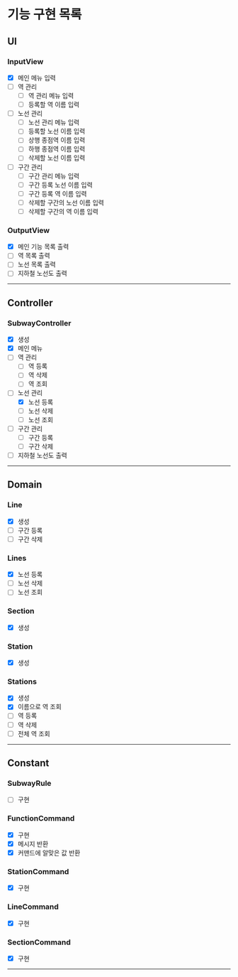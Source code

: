 # 기능 구현 목록

## UI
### InputView
- [x] 메인 메뉴 입력
- [ ] 역 관리
  - [ ] 역 관리 메뉴 입력
  - [ ] 등록할 역 이름 입력
- [ ] 노선 관리
  - [ ] 노선 관리 메뉴 입력
  - [ ] 등록할 노선 이름 입력
  - [ ] 상행 종점역 이름 입력
  - [ ] 하행 종점역 이름 입력
  - [ ] 삭제할 노선 이름 입력
- [ ] 구간 관리
  - [ ] 구간 관리 메뉴 입력
  - [ ] 구간 등록 노선 이름 입력
  - [ ] 구간 등록 역 이름 입력
  - [ ] 삭제할 구간의 노선 이름 입력
  - [ ] 삭제할 구간의 역 이름 입력

### OutputView
- [x] 메인 기능 목록 출력
- [ ] 역 목록 출력
- [ ] 노선 목록 출력
- [ ] 지하철 노선도 출력
---

## Controller
### SubwayController
- [x] 생성
- [x] 메인 메뉴
- [ ] 역 관리
  - [ ] 역 등록
  - [ ] 역 삭제
  - [ ] 역 조회
- [ ] 노선 관리
  - [x] 노선 등록
  - [ ] 노선 삭제
  - [ ] 노선 조회
- [ ] 구간 관리
  - [ ] 구간 등록
  - [ ] 구간 삭제
- [ ] 지하철 노선도 출력
---

## Domain
### Line
- [x] 생성
- [ ] 구간 등록
- [ ] 구간 삭제

### Lines
- [x] 노선 등록
- [ ] 노선 삭제
- [ ] 노선 조회

### Section
- [x] 생성

### Station
- [x] 생성

### Stations
- [x] 생성
- [x] 이름으로 역 조회
- [ ] 역 등록
- [ ] 역 삭제
- [ ] 전체 역 조회
---

## Constant
### SubwayRule
- [ ] 구현

### FunctionCommand
- [x] 구현
- [x] 메시지 반환
- [x] 커맨드에 알맞은 값 반환

### StationCommand
- [x] 구현

### LineCommand
- [x] 구현

### SectionCommand
- [x] 구현
---